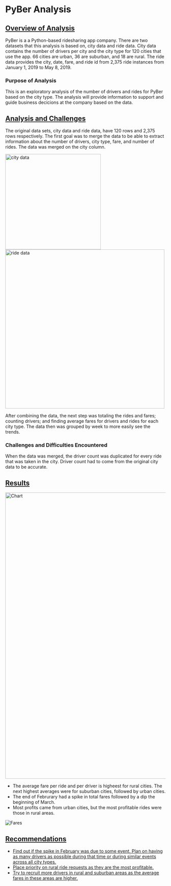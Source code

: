 # <b> PyBer Analysis </b>

## <u>Overview of Analysis</u>
PyBer is a a Python-based ridesharing app company. There are two datasets that this analysis is based on, city data and ride data. City data contains the number of drivers per city and the city type for 120 cities that use the app. 66 cities are urban, 36 are suburban, and 18 are rural. The ride data provides the city, date, fare, and ride id from 2,375 ride instances from January 1, 2019 to May 8, 2019.  

### Purpose of Analysis   
This is an exploratory analysis of the number of drivers and rides for PyBer based on the city type. The analysis will provide information to support and guide business decicions at the company based on the data. 

## <u>Analysis and Challenges</u>
The original data sets, city data and ride data, have 120 rows and 2,375 rows respectively. The first goal was to merge the data to be able to extract information about the number of drivers, city type, fare, and number of rides. The data was merged on the city column. 

<img width="300" alt="city data" src="https://user-images.githubusercontent.com/116980760/206324927-af551bd2-53df-4b8f-a0cc-1d7958ed81bd.PNG">  <img width="500" alt="ride data" src="https://user-images.githubusercontent.com/116980760/206324948-6f9be2fe-d07c-4499-86dd-438b48194323.PNG">

After combining the data, the next step was totaling the rides and fares; counting drivers; and finding average fares for drivers and rides for each city type. The data then was grouped by week to more easily see the trends.

### Challenges and Difficulties Encountered
When the data was merged, the driver count was duplicated for every ride that was taken in the city. Driver count had to come from the original city data to be accurate.


## <u>Results</u>
<img width="900" alt="Chart" src="https://user-images.githubusercontent.com/116980760/206323375-3c73fd17-2765-4d46-8495-b77d9e168c5e.PNG">

- The average fare per ride and per driver is higheest for rural cities. The next highest averages were for suburban cities, followed by urban cities. 
- The end of Februrary had a spike in total fares followed by a dip the beginning of March. 
- Most profits came from urban cities, but the most profitable rides were those in rural areas. 

![Fares](https://user-images.githubusercontent.com/116980760/206331516-a71dcbe8-e76f-4f16-b612-c6a5267cfdaa.png)

## <u>Recommendations<u>
  - Find out if the spike in February was due to some event. Plan on having as many drivers as possible during that time or during similar events across all city types.
  - Place priority on rural ride requests as they are the most profitable.
  - Try to recruit more drivers in rural and suburban areas as the average fares in these areas are higher.
  
